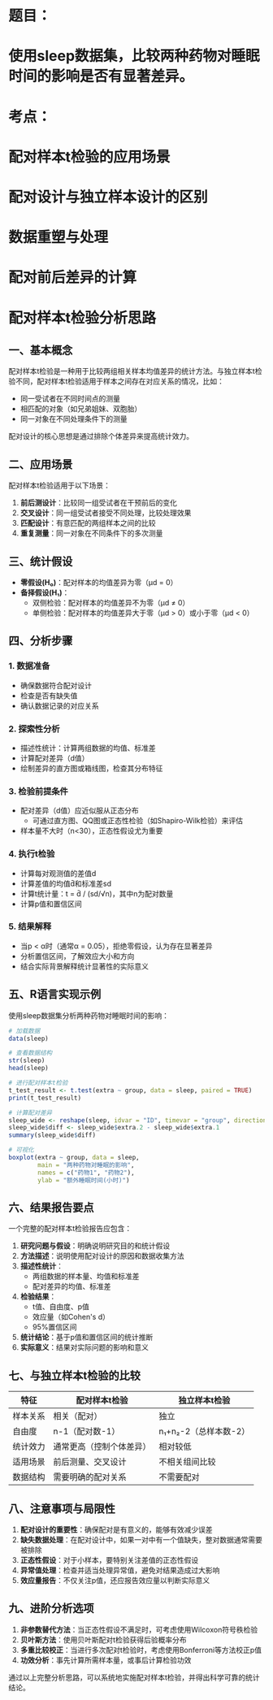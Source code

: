 # 题目：
# 使用sleep数据集，比较两种药物对睡眠时间的影响是否有显著差异。

# 考点：

# 配对样本t检验的应用场景
# 配对设计与独立样本设计的区别
# 数据重塑与处理
# 配对前后差异的计算

# 配对样本t检验分析思路

## 一、基本概念

配对样本t检验是一种用于比较两组相关样本均值差异的统计方法。与独立样本t检验不同，配对样本t检验适用于样本之间存在对应关系的情况，比如：
- 同一受试者在不同时间点的测量
- 相匹配的对象（如兄弟姐妹、双胞胎）
- 同一对象在不同处理条件下的测量

配对设计的核心思想是通过排除个体差异来提高统计效力。

## 二、应用场景

配对样本t检验适用于以下场景：
1. **前后测设计**：比较同一组受试者在干预前后的变化
2. **交叉设计**：同一组受试者接受不同处理，比较处理效果
3. **匹配设计**：有意匹配的两组样本之间的比较
4. **重复测量**：同一对象在不同条件下的多次测量

## 三、统计假设

- **零假设(H₀)**：配对样本的均值差异为零（μd = 0）
- **备择假设(H₁)**：
  - 双侧检验：配对样本的均值差异不为零（μd ≠ 0）
  - 单侧检验：配对样本的均值差异大于零（μd > 0）或小于零（μd < 0）

## 四、分析步骤

### 1. 数据准备
- 确保数据符合配对设计
- 检查是否有缺失值
- 确认数据记录的对应关系

### 2. 探索性分析
- 描述性统计：计算两组数据的均值、标准差
- 计算配对差异（d值）
- 绘制差异的直方图或箱线图，检查其分布特征

### 3. 检验前提条件
- 配对差异（d值）应近似服从正态分布
  - 可通过直方图、QQ图或正态性检验（如Shapiro-Wilk检验）来评估
- 样本量不大时（n<30），正态性假设尤为重要

### 4. 执行t检验
- 计算每对观测值的差值d
- 计算差值的均值d̄和标准差sd
- 计算t统计量：t = d̄ / (sd/√n)，其中n为配对数量
- 计算p值和置信区间

### 5. 结果解释
- 当p < α时（通常α = 0.05），拒绝零假设，认为存在显著差异
- 分析置信区间，了解效应大小和方向
- 结合实际背景解释统计显著性的实际意义

## 五、R语言实现示例

使用sleep数据集分析两种药物对睡眠时间的影响：

```r
# 加载数据
data(sleep)

# 查看数据结构
str(sleep)
head(sleep)

# 进行配对样本t检验
t_test_result <- t.test(extra ~ group, data = sleep, paired = TRUE)
print(t_test_result)

# 计算配对差异
sleep_wide <- reshape(sleep, idvar = "ID", timevar = "group", direction = "wide")
sleep_wide$diff <- sleep_wide$extra.2 - sleep_wide$extra.1
summary(sleep_wide$diff)

# 可视化
boxplot(extra ~ group, data = sleep, 
        main = "两种药物对睡眠的影响", 
        names = c("药物1", "药物2"),
        ylab = "额外睡眠时间(小时)")
```

## 六、结果报告要点

一个完整的配对样本t检验报告应包含：

1. **研究问题与假设**：明确说明研究目的和统计假设
2. **方法描述**：说明使用配对设计的原因和数据收集方法
3. **描述性统计**：
   - 两组数据的样本量、均值和标准差
   - 配对差异的均值、标准差
4. **检验结果**：
   - t值、自由度、p值
   - 效应量（如Cohen's d）
   - 95%置信区间
5. **统计结论**：基于p值和置信区间的统计推断
6. **实际意义**：结果对实际问题的影响和意义

## 七、与独立样本t检验的比较

| 特征 | 配对样本t检验 | 独立样本t检验 |
|------|--------------|--------------|
| 样本关系 | 相关（配对） | 独立 |
| 自由度 | n-1（配对数-1） | n₁+n₂-2（总样本数-2） |
| 统计效力 | 通常更高（控制个体差异） | 相对较低 |
| 适用场景 | 前后测量、交叉设计 | 不相关组间比较 |
| 数据结构 | 需要明确的配对关系 | 不需要配对 |

## 八、注意事项与局限性

1. **配对设计的重要性**：确保配对是有意义的，能够有效减少误差
2. **缺失数据处理**：在配对设计中，如果一对中有一个值缺失，整对数据通常需要被排除
3. **正态性假设**：对于小样本，要特别关注差值的正态性假设
4. **异常值处理**：检查并适当处理异常值，避免对结果造成过大影响
5. **效应量报告**：不仅关注p值，还应报告效应量以判断实际意义

## 九、进阶分析选项

1. **非参数替代方法**：当正态性假设不满足时，可考虑使用Wilcoxon符号秩检验
2. **贝叶斯方法**：使用贝叶斯配对t检验获得后验概率分布
3. **多重比较校正**：当进行多次配对t检验时，考虑使用Bonferroni等方法校正p值
4. **功效分析**：事先计算所需样本量，或事后计算检验功效

通过以上完整分析思路，可以系统地实施配对样本t检验，并得出科学可靠的统计结论。